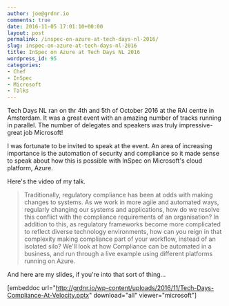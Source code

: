 ```yaml
---
author: joe@grdnr.io
comments: true
date: 2016-11-05 17:01:10+00:00
layout: post
permalink: /inspec-on-azure-at-tech-days-nl-2016/
slug: inspec-on-azure-at-tech-days-nl-2016
title: InSpec on Azure at Tech Days NL 2016
wordpress_id: 95
categories:
- Chef
- InSpec
- Microsoft
- Talks
---
```


Tech Days NL ran on thr 4th and 5th of October 2016 at the RAI centre in Amsterdam. It was a great event with an amazing number of tracks running in parallel. The number of delegates and speakers was truly impressive- great job Microsoft!

I was fortunate to be invited to speak at the event. An area of increasing importance is the automation of security and compliance so it made sense to speak about how this is possible with InSpec on Microsoft's cloud platform, Azure.

Here's the video of my talk.







<blockquote>Traditionally, regulatory compliance has been at odds with making changes to systems. As we work in more agile and automated ways, regularly changing our systems and applications, how do we resolve this conflict with the compliance requirements of an organisation? In addition to this, as regulatory frameworks become more complicated to reflect diverse technology environments, how can you reign in that complexity making compliance part of your workflow, instead of an isolated silo? We'll look at how Compliance can be automated in a business, and run through a live example using different platforms running on Azure.</blockquote>



And here are my slides, if you're into that sort of thing...

[embeddoc url="http://grdnr.io/wp-content/uploads/2016/11/Tech-Days-Compliance-At-Velocity.pptx" download="all" viewer="microsoft"]
